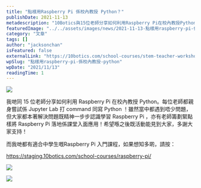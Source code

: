 ```yaml
---
title: "點樣用Raspberry Pi 係校內教授 Python？"
publishDate: 2021-11-13
metadescription: "10Botics與15位老師分享如何利用Raspberry Pi在校內教授Python，老師們親身體驗Jupyter Lab操作，學習解決問題，籌劃課堂應用，為中學生提供Raspberry Pi入門課程。"
featuredImage: "../../assets/images/news/2021-11-13-點樣用raspberry-pi-係校內教授-python/image1.jpeg"
category: "文章"
tags: []
author: "jacksonchan"
isFeatured: false
externalLink: "https://10botics.com/school-courses/stem-teacher-workshop-raspberry-pi/"
wpSlug: "點樣用raspberry-pi-係校內教授-python"
wpDate: "2021/11/13"
readingTime: 1
---
```


![](https://staging.10botics.com/wp-content/uploads/2023/08/bee141c4423da838d988f1472d1f558e-1024x768.jpeg)

我哋同 15 位老師分享如何利用 Raspberry Pi 在校內教授 Python。每位老師都親身嘗試係 Jupyter Lab 打 command 同寫 Python ！雖然當中都遇到唔少問題，但大家都本著解決問題既精神一步步認識學習 Raspberry Pi ，亦有老師籌劃緊點樣將 Raspberry Pi 落地係課堂入面應用！希望喺之後既活動能見到大家，多謝大家支持！

而我哋都有適合中學生嘅Raspberry Pi 入門課程，如果想知多啲，請按：

https://staging.10botics.com/school-courses/raspberry-pi/

![](https://staging.10botics.com/wp-content/uploads/2023/08/6453b7fb00d2b5d9882dd92acc5d1a72-1024x768.jpeg)

![](https://staging.10botics.com/wp-content/uploads/2023/08/070d75fc19489a30703984bfa6c5edef-1024x768.jpeg)